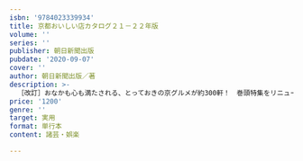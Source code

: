 ```yaml
---
isbn: '9784023339934'
title: 京都おいしい店カタログ２１－２２年版
volume: ''
series: ''
publisher: 朝日新聞出版
pubdate: '2020-09-07'
cover: ''
author: 朝日新聞出版／著
description: >-
  ［改訂］おなかも心も満たされる、とっておきの京グルメが約300軒！　巻頭特集をリニューアルし、話題の新店を中心にアップグレード。「予約可」「クレジットカード可」などの便利データで、実用性もバツグン。京都グルメを味わい尽くせる保存版。
price: '1200'
genre: ''
target: 実用
format: 単行本
content: 諸芸・娯楽

---
```

